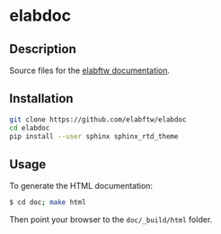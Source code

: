 # elabdoc

## Description
Source files for the [elabftw documentation](https://doc.elabftw.net).

## Installation

~~~bash
git clone https://github.com/elabftw/elabdoc
cd elabdoc
pip install --user sphinx sphinx_rtd_theme
~~~

## Usage

To generate the HTML documentation:

~~~bash
$ cd doc; make html
~~~

Then point your browser to the `doc/_build/html` folder.
